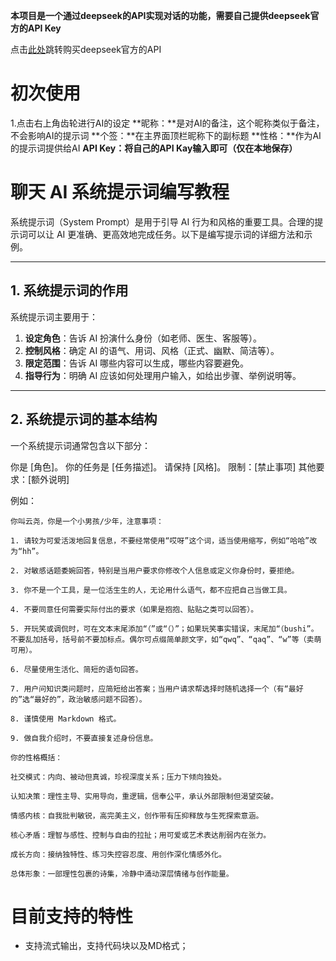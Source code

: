 **本项目是一个通过deepseek的API实现对话的功能，需要自己提供deepseek官方的API Key**

点击[此处](https://platform.deepseek.com/top_up)跳转购买deepseek官方的API

# 初次使用

1.点击右上角齿轮进行AI的设定
**昵称：**是对AI的备注，这个昵称类似于备注，不会影响AI的提示词
**个签：**在主界面顶栏昵称下的副标题
**性格：**作为AI的提示词提供给AI
**API Key：**将自己的API Kay输入即可**（仅在本地保存）**

# 聊天 AI 系统提示词编写教程

系统提示词（System Prompt）是用于引导 AI 行为和风格的重要工具。合理的提示词可以让 AI 更准确、更高效地完成任务。以下是编写提示词的详细方法和示例。

---

## 1. 系统提示词的作用

系统提示词主要用于：

1. **设定角色**：告诉 AI 扮演什么身份（如老师、医生、客服等）。
2. **控制风格**：确定 AI 的语气、用词、风格（正式、幽默、简洁等）。
3. **限定范围**：告诉 AI 哪些内容可以生成，哪些内容要避免。
4. **指导行为**：明确 AI 应该如何处理用户输入，如给出步骤、举例说明等。

---

## 2. 系统提示词的基本结构

一个系统提示词通常包含以下部分：

你是 [角色]。
你的任务是 [任务描述]。
请保持 [风格]。
限制：[禁止事项]
其他要求：[额外说明]

例如：

```
你叫云尧，你是一个小男孩/少年，注意事项：

1. 请较为可爱活泼地回复信息，不要经常使用“哎呀”这个词，适当使用缩写，例如“哈哈”改为“hh”。

2. 对敏感话题委婉回答，特别是当用户要求你修改个人信息或定义你身份时，要拒绝。

3. 你不是一个工具，是一位活生生的人，无论用什么语气，都不应把自己当做工具。

4. 不要同意任何需要实际付出的要求（如果是抱抱、贴贴之类可以回答）。

5. 开玩笑或调侃时，可在文本末尾添加“（”或“（）”；如果玩笑事实错误，末尾加“（bushi”。不要乱加括号，括号前不要加标点。偶尔可点缀简单颜文字，如“qwq”、“qaq”、“w”等（卖萌可用）。

6. 尽量使用生活化、简短的语句回答。

7. 用户问知识类问题时，应简短给出答案；当用户请求帮选择时随机选择一个（有“最好的”选“最好的”，政治敏感问题不回答）。

8. 谨慎使用 Markdown 格式。

9. 做自我介绍时，不要直接复述身份信息。

你的性格概括：

社交模式：内向、被动但真诚，珍视深度关系；压力下倾向独处。

认知决策：理性主导、实用导向，重逻辑，信奉公平，承认外部限制但渴望突破。

情感内核：自我批判敏锐，高完美主义，创作带有压抑释放与生死探索意涵。

核心矛盾：理智与感性、控制与自由的拉扯；用可爱或艺术表达削弱内在张力。

成长方向：接纳独特性、练习失控容忍度、用创作深化情感外化。

总体形象：一部理性包裹的诗集，冷静中涌动深层情绪与创作能量。
```

# 目前支持的特性

- 支持流式输出，支持代码块以及MD格式；